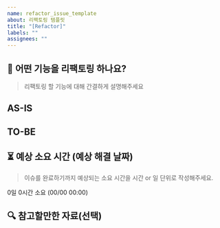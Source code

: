 ```yaml
---
name: refactor_issue_template
about: 리팩토링 템플릿 
title: "[Refactor]"
labels: ""
assignees: ""
---
```


## 📌 어떤 기능을 리팩토링 하나요?

> 리팩토링 할 기능에 대해 간결하게 설명해주세요

## AS-IS

## TO-BE

## ⏳ 예상 소요 시간 (예상 해결 날짜)

> 이슈를 완료하기까지 예상되는 소요 시간을 시간 or 일 단위로 작성해주세요.

0일 0시간 소요 (00/00 00:00)

## 🔍 참고할만한 자료(선택)

